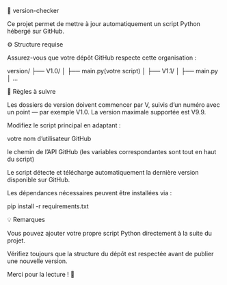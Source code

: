 🧩 version-checker

Ce projet permet de mettre à jour automatiquement un script Python hébergé sur GitHub.

⚙️ Structure requise

Assurez-vous que votre dépôt GitHub respecte cette organisation :

version/
 ├── V1.0/
 │   ├── main.py(votre script)
 │
 ├── V1.1/
 │   ├── main.py
 │
 ...

📌 Règles à suivre

Les dossiers de version doivent commencer par V, suivis d’un numéro avec un point — par exemple V1.0.
La version maximale supportée est V9.9.

Modifiez le script principal en adaptant :

votre nom d’utilisateur GitHub

le chemin de l’API GitHub (les variables correspondantes sont tout en haut du script)

Le script détecte et télécharge automatiquement la dernière version disponible sur GitHub.

Les dépendances nécessaires peuvent être installées via :

pip install -r requirements.txt

💡 Remarques

Vous pouvez ajouter votre propre script Python directement à la suite du projet.

Vérifiez toujours que la structure du dépôt est respectée avant de publier une nouvelle version.

Merci pour la lecture ! 🐍
